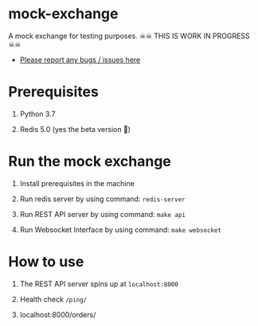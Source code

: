 # mock-exchange

A mock exchange for testing purposes. 
☠☠ THIS IS WORK IN PROGRESS  ☠☠

* [Please report any bugs / issues here](https://gitlab.com/swissborg/oms/mock-exchange/issues/new)


# Prerequisites

1. Python 3.7 

2. Redis 5.0 (yes the beta version 🙈)

# Run the mock exchange

1. Install prerequisites in the machine

2. Run redis server by using command: `redis-server`

3. Run REST API server by using command: `make api`

4. Run Websocket Interface by using command: `make websocket`

# How to use
1. The REST API server spins up at `localhost:8000`

2. Health check `/ping/`

3. localhost:8000/orders/

